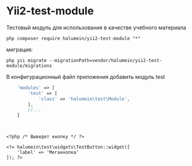 Yii2-test-module
==========


Тестовый модуль для использования в качестве учебного материала


```
php composer require halumein/yii2-test-module "*"
```

миграция:

```
php yii migrate --migrationPath=vendor/halumein/yii2-test-module/migrations
```

В конфигурационный файл приложения добавить модуль test

```php
    'modules' => [
        'test' => [
            'class' => 'halumein\test\Module',
        ],
        //...
    ]
```




```


<?php /* Выведет кнопку */ ?>

<?= halumein\test\widgets\TestButton::widget([
    'label' => 'Мегакнопка'
]); ?>
```

